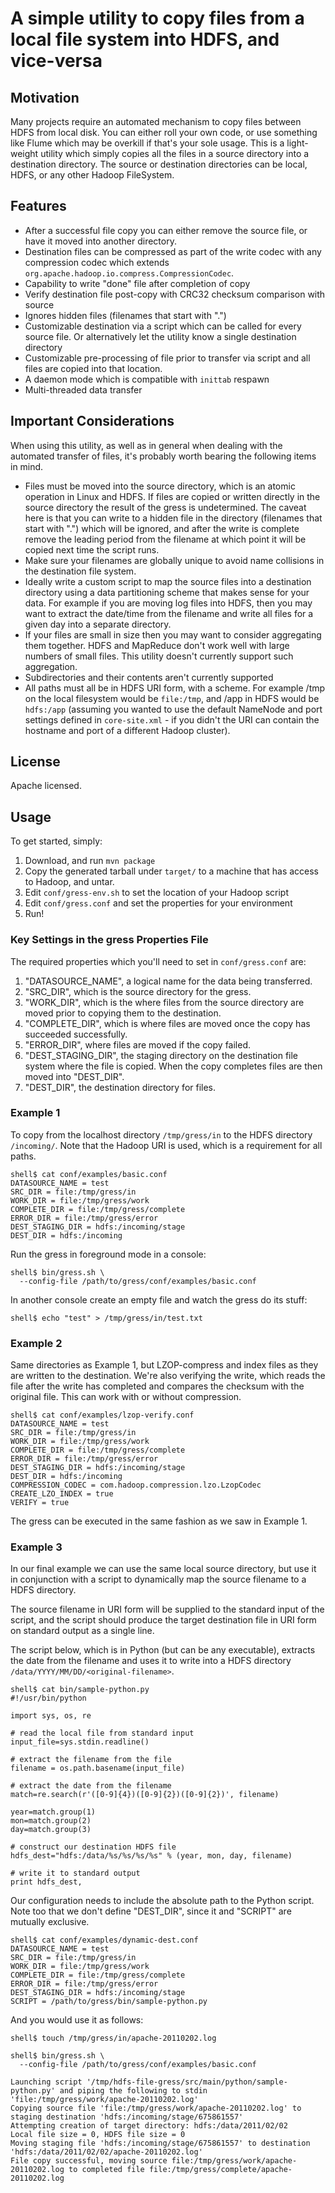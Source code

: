 A simple utility to copy files from a local file system into HDFS, and vice-versa
=================================================================================

## Motivation

Many projects require an automated mechanism to copy files between HDFS from local disk.  You can either
roll your own code, or use something like Flume which may be overkill if that's your sole usage.
This is a light-weight utility which simply copies all the files in a source directory into a destination directory.
The source or destination directories can be local, HDFS, or any other Hadoop FileSystem.

## Features

* After a successful file copy you can either remove the source file, or have it moved into another directory.
* Destination files can be compressed as part of the write codec with any compression codec which extends `org.apache.hadoop.io.compress.CompressionCodec`.
* Capability to write "done" file after completion of copy
* Verify destination file post-copy with CRC32 checksum comparison with source
* Ignores hidden files (filenames that start with ".")
* Customizable destination via a script which can be called for every source file.  Or alternatively let the utility
know a single destination directory
* Customizable pre-processing of file prior to transfer via script
and all files are copied into that location.
* A daemon mode which is compatible with `inittab` respawn
* Multi-threaded data transfer

## Important Considerations

When using this utility, as well as in general when dealing with the automated transfer of files, it's probably
worth bearing the following items in mind.

* Files must be moved into the source directory, which is an atomic operation in Linux and HDFS.  If files are copied or
written directly in the source directory the result of the gress is undetermined.  The caveat here is that
you can write to a hidden file in the directory (filenames that start with ".") which will be ignored, and after the
write is complete remove the leading period from the filename at which point it will be copied next time the script runs.
* Make sure your filenames are globally unique to avoid name collisions in the destination file system.
* Ideally write a custom script to map the source files into a destination directory using a data partitioning scheme that makes
 sense for your data.  For example if you are moving log files into HDFS, then you may want to extract the date/time from
 the filename and write all files for a given day into a separate directory.
*  If your files are small in size then you may want to consider aggregating them together.  HDFS and MapReduce don't
work well with large numbers of small files.  This utility doesn't currently support such aggregation.
* Subdirectories and their contents aren't currently supported
* All paths must all be in HDFS URI form, with a scheme.  For example /tmp on the local
 filesystem would be `file:/tmp`, and /app in HDFS would be `hdfs:/app` (assuming you wanted to use the default NameNode and
 port settings defined in `core-site.xml` - if you didn't the URI can contain the hostname and port of a different Hadoop cluster).

## License

Apache licensed.

## Usage

To get started, simply:

1. Download, and run `mvn package`
2. Copy the generated tarball under `target/` to a machine that has access to Hadoop, and untar.
3. Edit `conf/gress-env.sh` to set the location of your Hadoop script
4. Edit `conf/gress.conf` and set the properties for your environment
5. Run!


### Key Settings in the gress Properties File

The required properties which you'll need to set in `conf/gress.conf` are:

1.  "DATASOURCE_NAME", a logical name for the data being transferred.
2.  "SRC_DIR", which is the source directory for the gress.
3.  "WORK_DIR", which is the where files from the source directory are moved prior to copying them to the destination.
4.  "COMPLETE_DIR", which is where files are moved once the copy has succeeded successfully.
5.  "ERROR_DIR", where files are moved if the copy failed.
6.  "DEST_STAGING_DIR", the staging directory on the destination file system where the file is copied.  When the copy
completes files are then moved into "DEST_DIR".
7.  "DEST_DIR", the destination directory for files.


### Example 1

To copy from the localhost directory `/tmp/gress/in` to the HDFS directory `/incoming/`.  Note that the Hadoop URI is used, which is a
 requirement for all paths.

<pre><code>shell$ cat conf/examples/basic.conf
DATASOURCE_NAME = test
SRC_DIR = file:/tmp/gress/in
WORK_DIR = file:/tmp/gress/work
COMPLETE_DIR = file:/tmp/gress/complete
ERROR_DIR = file:/tmp/gress/error
DEST_STAGING_DIR = hdfs:/incoming/stage
DEST_DIR = hdfs:/incoming
</code></pre>

Run the gress in foreground mode in a console:

<pre><code>shell$ bin/gress.sh \
  --config-file /path/to/gress/conf/examples/basic.conf
</code></pre>

In another console create an empty file and watch the gress do its stuff:

<pre><code>shell$ echo "test" > /tmp/gress/in/test.txt
</code></pre>


### Example 2

Same directories as Example 1, but LZOP-compress and index files as they are written to the destination.
We're also verifying the write, which reads the file after the write has completed and compares the
checksum with the original file.  This can work with or without compression.

<pre><code>shell$ cat conf/examples/lzop-verify.conf
DATASOURCE_NAME = test
SRC_DIR = file:/tmp/gress/in
WORK_DIR = file:/tmp/gress/work
COMPLETE_DIR = file:/tmp/gress/complete
ERROR_DIR = file:/tmp/gress/error
DEST_STAGING_DIR = hdfs:/incoming/stage
DEST_DIR = hdfs:/incoming
COMPRESSION_CODEC = com.hadoop.compression.lzo.LzopCodec
CREATE_LZO_INDEX = true
VERIFY = true
</code></pre>

The gress can be executed in the same fashion as we saw in Example 1.

### Example 3

In our final example we can use the same local source directory, but use it in conjunction with
a script to dynamically map the source filename to a HDFS directory.

The source filename in URI form will be supplied to the standard input of the script, and the
script should produce the target destination file in URI form on standard output as a single line.

The script below, which is in Python (but can be any executable), extracts the date from the filename and
uses it to write into a HDFS directory `/data/YYYY/MM/DD/<original-filename>`.

<pre><code>shell$ cat bin/sample-python.py
#!/usr/bin/python

import sys, os, re

# read the local file from standard input
input_file=sys.stdin.readline()

# extract the filename from the file
filename = os.path.basename(input_file)

# extract the date from the filename
match=re.search(r'([0-9]{4})([0-9]{2})([0-9]{2})', filename)

year=match.group(1)
mon=match.group(2)
day=match.group(3)

# construct our destination HDFS file
hdfs_dest="hdfs:/data/%s/%s/%s/%s" % (year, mon, day, filename)

# write it to standard output
print hdfs_dest,
</code></pre>

Our configuration needs to include the absolute path to the Python script.  Note too that we don't
define "DEST_DIR", since it and "SCRIPT" are mutually exclusive.

<pre><code>shell$ cat conf/examples/dynamic-dest.conf
DATASOURCE_NAME = test
SRC_DIR = file:/tmp/gress/in
WORK_DIR = file:/tmp/gress/work
COMPLETE_DIR = file:/tmp/gress/complete
ERROR_DIR = file:/tmp/gress/error
DEST_STAGING_DIR = hdfs:/incoming/stage
SCRIPT = /path/to/gress/bin/sample-python.py
</code></pre>


And you would use it as follows:

<pre><code>shell$ touch /tmp/gress/in/apache-20110202.log

shell$ bin/gress.sh \
  --config-file /path/to/gress/conf/examples/basic.conf

Launching script '/tmp/hdfs-file-gress/src/main/python/sample-python.py' and piping the following to stdin 'file:/tmp/gress/work/apache-20110202.log'
Copying source file 'file:/tmp/gress/work/apache-20110202.log' to staging destination 'hdfs:/incoming/stage/675861557'
Attempting creation of target directory: hdfs:/data/2011/02/02
Local file size = 0, HDFS file size = 0
Moving staging file 'hdfs:/incoming/stage/675861557' to destination 'hdfs:/data/2011/02/02/apache-20110202.log'
File copy successful, moving source file:/tmp/gress/work/apache-20110202.log to completed file file:/tmp/gress/complete/apache-20110202.log
</code></pre>

